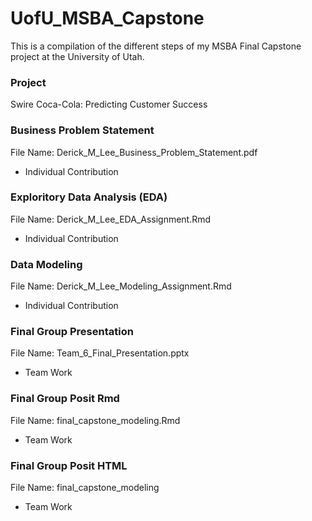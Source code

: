 # UofU_MSBA_Capstone

This is a compilation of the different steps of my MSBA Final Capstone project at the University of Utah.

### Project
Swire Coca-Cola: Predicting Customer Success

### Business Problem Statement
File Name: Derick_M_Lee_Business_Problem_Statement.pdf
- Individual Contribution

### Exploritory Data Analysis (EDA)
File Name: Derick_M_Lee_EDA_Assignment.Rmd
- Individual Contribution

### Data Modeling
File Name: Derick_M_Lee_Modeling_Assignment.Rmd
- Individual Contribution

### Final Group Presentation
File Name: Team_6_Final_Presentation.pptx
- Team Work

### Final Group Posit Rmd
File Name: final_capstone_modeling.Rmd
- Team Work

### Final Group Posit HTML
File Name: final_capstone_modeling
- Team Work
